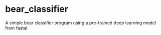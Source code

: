 # bear_classifier
A simple bear classifier program using a pre-trained deep learning model from fastai
